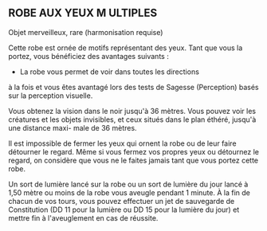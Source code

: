 ## ROBE AUX YEUX M ULTIPLES

Objet merveilleux, rare (harmonisation requise)

Cette robe est ornée de motifs représentant des yeux. Tant
que vous la portez, vous bénéficiez des avantages suivants :

+ La robe vous permet de voir dans toutes les directions

à la fois et vous êtes avantagé lors des tests de Sagesse
(Perception) basés sur la perception visuelle.

Vous obtenez la vision dans le noir jusqu'à 36 mètres.
Vous pouvez voir les créatures et les objets invisibles, et
ceux situés dans le plan éthéré, jusqu'à une distance maxi-
male de 36 mètres.

Il est impossible de fermer les yeux qui ornent la robe ou
de leur faire détourner le regard. Même si vous fermez vos
propres yeux ou détournez le regard, on considère que vous
ne le faites jamais tant que vous portez cette robe.

Un sort de lumière lancé sur la robe ou un sort de
lumière du jour lancé à 1,50 mètre ou moins de la robe vous
aveugle pendant 1 minute. À la fin de chacun de vos tours,
vous pouvez effectuer un jet de sauvegarde de Constitution
(DD 11 pour la lumière ou DD 15 pour la lumière du jour) et
mettre fin à l'aveuglement en cas de réussite.
